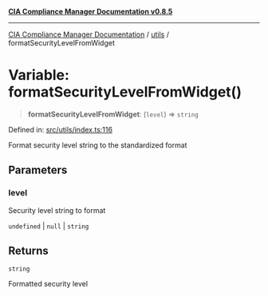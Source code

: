 [**CIA Compliance Manager Documentation v0.8.5**](../../README.md)

***

[CIA Compliance Manager Documentation](../../modules.md) / [utils](../README.md) / formatSecurityLevelFromWidget

# Variable: formatSecurityLevelFromWidget()

> **formatSecurityLevelFromWidget**: (`level`) => `string`

Defined in: [src/utils/index.ts:116](https://github.com/Hack23/cia-compliance-manager/blob/3ae0301247f765ba03c8c0fe645db4718bb8af76/src/utils/index.ts#L116)

Format security level string to the standardized format

## Parameters

### level

Security level string to format

`undefined` | `null` | `string`

## Returns

`string`

Formatted security level
